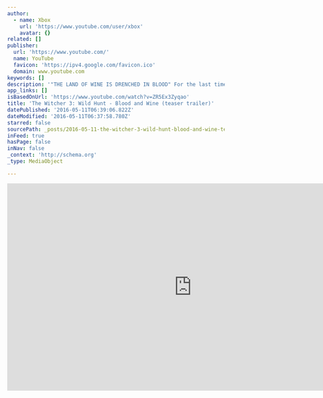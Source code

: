 ```yaml
---
author:
  - name: Xbox
    url: 'https://www.youtube.com/user/xbox'
    avatar: {}
related: []
publisher:
  url: 'https://www.youtube.com/'
  name: YouTube
  favicon: 'https://ipv4.google.com/favicon.ico'
  domain: www.youtube.com
keywords: []
description: '"THE LAND OF WINE IS DRENCHED IN BLOOD" For the last time become professional monster slayer Geralt of Rivia and explore Toussaint, a remote land untouched by war, where you will unravel the horrifying secret behind a beast terrorizing the kingdom. Blood and Wine is a 20+ hour adventure full of dark deeds, unexpected twists, romance and deceit.'
app_links: []
isBasedOnUrl: 'https://www.youtube.com/watch?v=ZR5Ex3Zyqao'
title: 'The Witcher 3: Wild Hunt - Blood and Wine (teaser trailer)'
datePublished: '2016-05-11T06:39:06.822Z'
dateModified: '2016-05-11T06:37:58.780Z'
starred: false
sourcePath: _posts/2016-05-11-the-witcher-3-wild-hunt-blood-and-wine-teaser-trailer.md
inFeed: true
hasPage: false
inNav: false
_context: 'http://schema.org'
_type: MediaObject

---
```

<iframe src="https://cdn.embedly.com/widgets/media.html?src=https%3A%2F%2Fwww.youtube.com%2Fembed%2FZR5Ex3Zyqao%3Ffeature%3Doembed&amp;url=https%3A%2F%2Fipv4.google.com%2Fsorry%2FIndexRedirect%3Fcontinue%3Dhttps%3A%2F%2Fwww.youtube.com%2Fwatch%253Fv%253DZR5Ex3Zyqao%26q%3DCGMSBDbMFPkYmrLIuQUiGQDxp4NL0d7fU1YxF4VW6zoMEds6xQStZ6E&amp;image=https%3A%2F%2Fi.ytimg.com%2Fvi%2FZR5Ex3Zyqao%2Fhqdefault.jpg&amp;key=b7d04c9b404c499eba89ee7072e1c4f7&amp;type=text%2Fhtml&amp;schema=google" width="854" height="480" scrolling="no" frameborder="0" allowfullscreen="" style=""></iframe>